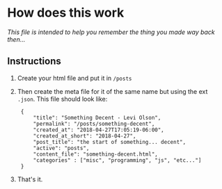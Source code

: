 # How does this work

_This file is intended to help you remember the thing you made way back then..._

## Instructions

1. Create your html file and put it in `/posts`
2. Then create the meta file for it of the same name but using the ext `.json`.  This file should look like:

        {
            "title": "Something Decent - Levi Olson",
            "permalink": "/posts/something-decent",
            "created_at": "2018-04-27T17:05:19-06:00",
            "created_at_short": "2018-04-27",
            "post_title": "the start of something... decent",
            "active": "posts",
            "content_file": "something-decent.html",
            "categories" : ["misc", "programming", "js", "etc..."]
        }

3. That's it.